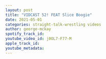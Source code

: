 ```yaml
---
layout: post
title: "VIDCAST 52! FEAT Slice Boogie"
date: 2021-05-01
categories: straight-talk-wrestling videos
author: george-mckay
spotify_track_id: 
youtube_video_id: j0OL7-F77-M
apple_track_id: 
youtube_metadata: 
---
```

